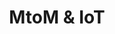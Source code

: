 ---
title: MtoM & IoT
yearDate: 2018
monthDate: mar
dayDate: 21
categories: IoT
tags: LPWAN
excerpt: Meet us in booth **E30** for a 45-minute workshop.
website: http://www.salons-solutions-electroniques.com
---